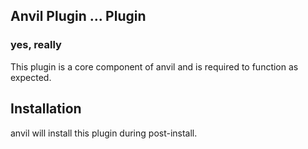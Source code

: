 ## Anvil Plugin ... Plugin
### yes, really

This plugin is a core component of anvil and is required to function as expected.

## Installation

anvil will install this plugin during post-install.